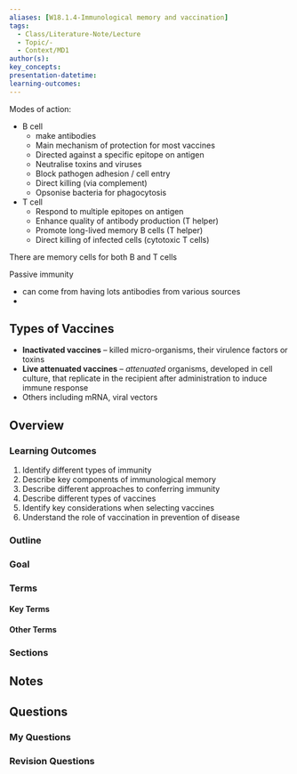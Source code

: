 ```yaml
---
aliases: [W18.1.4-Immunological memory and vaccination]
tags:
  - Class/Literature-Note/Lecture
  - Topic/-
  - Context/MD1
author(s): 
key_concepts: 
presentation-datetime: 
learning-outcomes:
---
```


Modes of action:
- B cell
	- make antibodies
	- Main mechanism of protection for most vaccines
	- Directed against a specific epitope on antigen
	- Neutralise toxins and viruses
	- Block pathogen adhesion / cell entry
	- Direct killing (via complement)
	- Opsonise bacteria for phagocytosis
- T cell
	- Respond to multiple epitopes on antigen
	- Enhance quality of antibody production (T helper)
	- Promote long-lived memory B cells (T helper)
	- Direct killing of infected cells (cytotoxic T cells)

There are memory cells for both B and T cells

Passive immunity
- can come from having lots antibodies from various sources
- 

## Types of Vaccines
- **Inactivated vaccines** – killed micro-organisms, their virulence factors or toxins
- **Live attenuated vaccines** – *attenuated* organisms, developed in cell culture, that replicate in the recipient after administration to induce immune response
- Others including mRNA, viral vectors

## Overview
### Learning Outcomes
1. Identify different types of immunity
2. Describe key components of immunological memory
3. Describe different approaches to conferring immunity
4. Describe different types of vaccines
5. Identify key considerations when selecting vaccines
6. Understand the role of vaccination in prevention of disease
### Outline

### Goal

### Terms
#### Key Terms

#### Other Terms

### Sections


## Notes


## Questions

### My Questions
### Revision Questions




